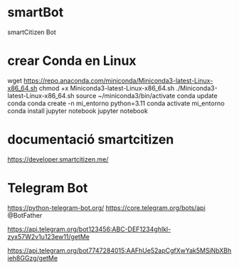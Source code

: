 # smartBot
smartCitizen Bot

# crear Conda en Linux
wget https://repo.anaconda.com/miniconda/Miniconda3-latest-Linux-x86_64.sh
chmod +x Miniconda3-latest-Linux-x86_64.sh
./Miniconda3-latest-Linux-x86_64.sh
source ~/miniconda3/bin/activate
conda update conda
conda create -n mi_entorno python=3.11
conda activate mi_entorno
conda install jupyter notebook
jupyter notebook


# documentació smartcitizen 
https://developer.smartcitizen.me/

# Telegram Bot
https://python-telegram-bot.org/
https://core.telegram.org/bots/api
@BotFather


https://api.telegram.org/bot123456:ABC-DEF1234ghIkl-zyx57W2v1u123ew11/getMe

https://api.telegram.org/bot7747284015:AAFhUe52apCgfXwYak5MSjNbXBhieh8GGzg/getMe
